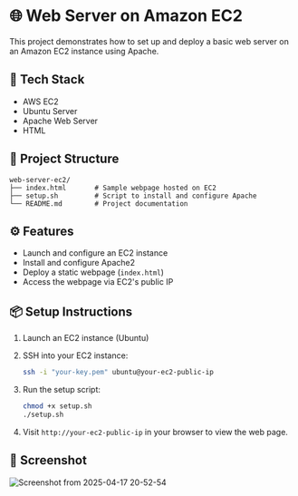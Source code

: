 
# 🌐 Web Server on Amazon EC2

This project demonstrates how to set up and deploy a basic web server on an Amazon EC2 instance using Apache.

## 🚀 Tech Stack
- AWS EC2
- Ubuntu Server
- Apache Web Server
- HTML

## 📁 Project Structure

```
web-server-ec2/
├── index.html       # Sample webpage hosted on EC2
├── setup.sh         # Script to install and configure Apache
└── README.md        # Project documentation
```

## ⚙️ Features

- Launch and configure an EC2 instance
- Install and configure Apache2
- Deploy a static webpage (`index.html`)
- Access the webpage via EC2's public IP

## 📦 Setup Instructions

1. Launch an EC2 instance (Ubuntu)
2. SSH into your EC2 instance:
   ```bash
   ssh -i "your-key.pem" ubuntu@your-ec2-public-ip
   ```
3. Run the setup script:
   ```bash
   chmod +x setup.sh
   ./setup.sh
   ```

4. Visit `http://your-ec2-public-ip` in your browser to view the web page.

## 📸 Screenshot


![Screenshot from 2025-04-17 20-52-54](https://github.com/user-attachments/assets/04537c20-7321-4587-b6a5-75f51ae0c772)


